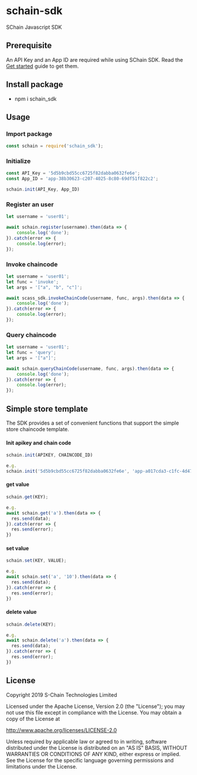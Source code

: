 # schain-sdk

SChain Javascript SDK

## Prerequisite
An API Key and an App ID are required while using SChain SDK. Read the [Get started](https://github.com/issbgkh/schain-get-started) guide to get them.

## Install package
* npm i schain_sdk

## Usage

### Import package
```javascript
const schain = require('schain_sdk');
```
### Initialize
```javascript
const API_Key = '5d5b9cbd55cc6725f82dabba0632fe6e';
const App_ID = 'app-38b30623-c207-4025-8c80-69df51f822c2';

schain.init(API_Key, App_ID)
```
### Register an user
```javascript
let username = 'user01';

await schain.register(username).then(data => {
    console.log('done');
}).catch(error => {
    console.log(error);
});
```
### Invoke chaincode
```javascript
let username = 'user01';
let func = 'invoke';
let args = '["a", "b", "c"]';

await scass_sdk.invokeChainCode(username, func, args).then(data => {
    console.log('done');
}).catch(error => {
    console.log(error);
});
```
### Query chaincode
```javascript
let username = 'user01';
let func = 'query';
let args = '["a"]';

await schain.queryChainCode(username, func, args).then(data => {
    console.log('done');
}).catch(error => {
    console.log(error);
});
```

## Simple store template
The SDK provides a set of convenient functions that support the simple store chaincode template.



#### Init apikey and chain code
```javascript
schain.init(APIKEY, CHAINCODE_ID)

e.g.
schain.init('5d5b9cbd55cc6725f82dabba0632fe6e', 'app-a017cda3-c1fc-4d47-9b9b-bbe3ac32969c')
```
#### get value
```javascript
schain.get(KEY);

e.g.
await schain.get('a').then(data => {
  res.send(data);
}).catch(error => {
  res.send(error);
})
```
#### set value
```javascript
schain.set(KEY, VALUE);

e.g.
await schain.set('a', '10').then(data => {
  res.send(data);
}).catch(error => {
  res.send(error);
})
```
#### delete value
```javascript
schain.delete(KEY);

e.g.
await schain.delete('a').then(data => {
  res.send(data);
}).catch(error => {
  res.send(error);
})
```

## License
Copyright 2019 S-Chain Technologies Limited

Licensed under the Apache License, Version 2.0 (the "License");
you may not use this file except in compliance with the License.
You may obtain a copy of the License at

http://www.apache.org/licenses/LICENSE-2.0

Unless required by applicable law or agreed to in writing, software
distributed under the License is distributed on an "AS IS" BASIS,
WITHOUT WARRANTIES OR CONDITIONS OF ANY KIND, either express or implied.
See the License for the specific language governing permissions and
limitations under the License.
